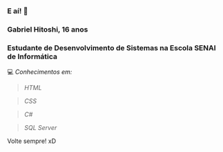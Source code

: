 ### E aí! 👋

### Gabriel Hitoshi, 16 anos

### Estudante de Desenvolvimento de Sistemas na Escola SENAI de Informática

💻 *Conhecimentos em:*
> _HTML_

> _CSS_

> _C#_

> _SQL Server_

Volte sempre! xD

<!--
**hitoshidevx/hitoshidevx** is a ✨ _special_ ✨ repository because its `README.md` (this file) appears on your GitHub profile.

Here are some ideas to get you started:

- 🔭 I’m currently working on ...
- 🌱 I’m currently learning ...
- 👯 I’m looking to collaborate on ...
- 🤔 I’m looking for help with ...
- 💬 Ask me about ...
- 📫 How to reach me: ...
- 😄 Pronouns: ...
- ⚡ Fun fact: ...
-->
